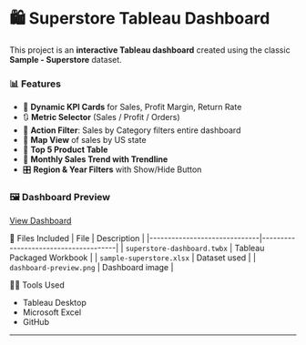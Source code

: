 # 🛍️ Superstore Tableau Dashboard

This project is an **interactive Tableau dashboard** created using the classic **Sample - Superstore** dataset.

### 📊 Features
- 🧮 **Dynamic KPI Cards** for Sales, Profit Margin, Return Rate
- 🔃 **Metric Selector** (Sales / Profit / Orders)
- 📌 **Action Filter**: Sales by Category filters entire dashboard
- 🧭 **Map View** of sales by US state
- 🧩 **Top 5 Product Table**
- 🎯 **Monthly Sales Trend with Trendline**
- 🎛️ **Region & Year Filters** with Show/Hide Button

### 🖼️ Dashboard Preview
<a href= "https://github.com/rutikeshpawar/Superstore-Dashboards/blob/main/Superstore%20Sales%20Dashboards.png"> View Dashboard </a>

📁 Files Included
| File                         | Description                          |
|------------------------------|--------------------------------------|
| `superstore-dashboard.twbx` | Tableau Packaged Workbook            |
| `sample-superstore.xlsx`    | Dataset used                         |
| `dashboard-preview.png`     | Dashboard image                      |


👨‍💻 Tools Used
- Tableau Desktop
- Microsoft Excel
- GitHub

---
